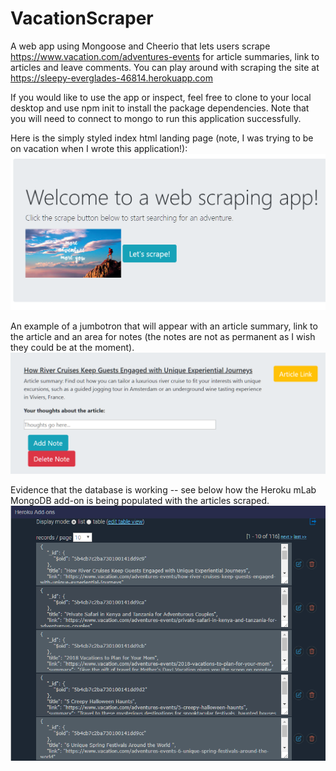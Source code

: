 # VacationScraper
A web app using Mongoose and Cheerio that lets users scrape https://www.vacation.com/adventures-events for article summaries, link to articles and leave comments. You can play around with scraping the site at https://sleepy-everglades-46814.herokuapp.com

If you would like to use the app or inspect, feel free to clone to your local desktop and use npm init to install the package dependencies. Note that you will need to connect to mongo to run this application successfully. 

Here is the simply styled index html landing page (note, I was trying to be on vacation when I wrote this application!):
![LandingPage](/public/images/FrontPage.png)



An example of a jumbotron that will appear with an article summary, link to the article and an area for notes (the notes are not as permanent as I wish they could be at the moment).
![ScrapedArticle](/public/images/Example.png)


Evidence that the database is working -- see below how the Heroku mLab MongoDB add-on is being populated with the articles scraped.
![HerokumLabData](/public/images/HerokuMLab.png)
